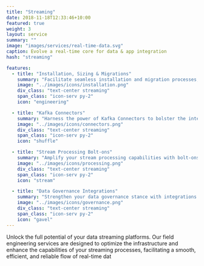 ```yaml
---
title: "Streaming"
date: 2018-11-18T12:33:46+10:00
featured: true
weight: 3
layout: service
summary: ""
image: "images/services/real-time-data.svg"
caption: Evolve a real-time core for data & app integration
hash: "streaming"

features:
  - title: "Installation, Sizing & Migrations"
    summary: "Facilitate seamless installation and migration processes, ensuring that your streaming platforms are correctly sized and optimally configured for reliable performance and scalability."
    image: "../images/icons/installation.png"
    div_class: "text-center streaming"
    span_class: "icon-serv py-2"
    icon: "engineering"

  - title: "Kafka Connectors"
    summary: "Harness the power of Kafka Connectors to bolster the interoperability and flexibility of your streaming architectures, enabling streamlined data flows and enhanced integration capabilities."
    image: "../images/icons/connectors.png"
    div_class: "text-center streaming"
    span_class: "icon-serv py-2"
    icon: "shuffle"

  - title: "Stream Processing Bolt-ons"
    summary: "Amplify your stream processing capabilities with bolt-ons like Kafka Streams, Flink, KSQL, and SMTs, enhancing the agility and responsiveness of your streaming solutions."
    image: "../images/icons/processing.png"
    div_class: "text-center streaming"
    span_class: "icon-serv py-2"
    icon: "stream"

  - title: "Data Governance Integrations"
    summary: "Strengthen your data governance stance with integrations that enhance security, compliance, and management, cultivating a more resilient and trustworthy streaming environment."
    image: "../images/icons/governance.png"
    div_class: "text-center streaming"
    span_class: "icon-serv py-2"
    icon: "gavel"
---
```


Unlock the full potential of your data streaming platforms. Our field engineering services are designed to optimize the infrastructure and enhance the capabilities of your streaming processes, facilitating a smooth, efficient, and reliable flow of real-time dat
